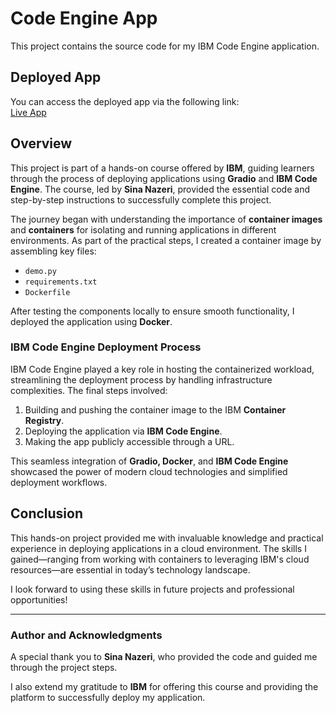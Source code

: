 # Code Engine App

This project contains the source code for my IBM Code Engine application.

## Deployed App

You can access the deployed app via the following link:  
[Live App](https://appdemo1.1n2atrf12czj.us-south.codeengine.appdomain.cloud)

## Overview

This project is part of a hands-on course offered by **IBM**, guiding learners through the process of deploying applications using **Gradio** and **IBM Code Engine**. The course, led by **Sina Nazeri**, provided the essential code and step-by-step instructions to successfully complete this project.

The journey began with understanding the importance of **container images** and **containers** for isolating and running applications in different environments. As part of the practical steps, I created a container image by assembling key files:

- `demo.py`
- `requirements.txt`
- `Dockerfile`

After testing the components locally to ensure smooth functionality, I deployed the application using **Docker**.

### IBM Code Engine Deployment Process

IBM Code Engine played a key role in hosting the containerized workload, streamlining the deployment process by handling infrastructure complexities. The final steps involved:  
1. Building and pushing the container image to the IBM **Container Registry**.  
2. Deploying the application via **IBM Code Engine**.  
3. Making the app publicly accessible through a URL.

This seamless integration of **Gradio, Docker**, and **IBM Code Engine** showcased the power of modern cloud technologies and simplified deployment workflows.

## Conclusion

This hands-on project provided me with invaluable knowledge and practical experience in deploying applications in a cloud environment. The skills I gained—ranging from working with containers to leveraging IBM's cloud resources—are essential in today’s technology landscape. 

I look forward to using these skills in future projects and professional opportunities!

---

### Author and Acknowledgments  

A special thank you to **Sina Nazeri**, who provided the code and guided me through the project steps.  

I also extend my gratitude to **IBM** for offering this course and providing the platform to successfully deploy my application.
